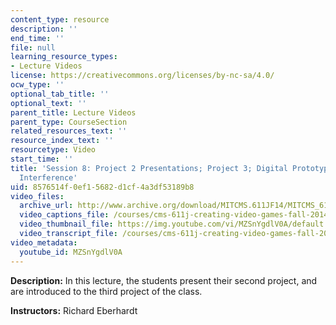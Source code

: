 ```yaml
---
content_type: resource
description: ''
end_time: ''
file: null
learning_resource_types:
- Lecture Videos
license: https://creativecommons.org/licenses/by-nc-sa/4.0/
ocw_type: ''
optional_tab_title: ''
optional_text: ''
parent_title: Lecture Videos
parent_type: CourseSection
related_resources_text: ''
resource_index_text: ''
resourcetype: Video
start_time: ''
title: 'Session 8: Project 2 Presentations; Project 3; Digital Prototype with  User
  Interference'
uid: 8576514f-0ef1-5682-d1cf-4a3df53189b8
video_files:
  archive_url: http://www.archive.org/download/MITCMS.611JF14/MITCMS_611JF14_lec08_300k.mp4
  video_captions_file: /courses/cms-611j-creating-video-games-fall-2014/a93e1528390254d3875a684826502a22_MZSnYgdlV0A.vtt
  video_thumbnail_file: https://img.youtube.com/vi/MZSnYgdlV0A/default.jpg
  video_transcript_file: /courses/cms-611j-creating-video-games-fall-2014/08e80f98a7e84ff1403cf3e46462b528_MZSnYgdlV0A.pdf
video_metadata:
  youtube_id: MZSnYgdlV0A
---
```


**Description:** In this lecture, the students present their second project, and are introduced to the third project of the class.

**Instructors:** Richard Eberhardt

